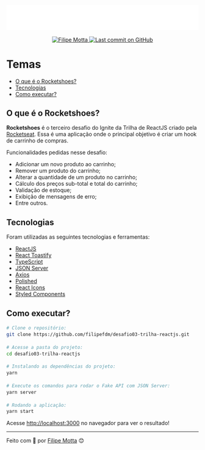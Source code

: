 <p align="center">
   <img src="./src/assets/images/logo.svg"/>
</p>

<p align="center">
   <a href="https://www.linkedin.com/in/filipefmotta/">
      <img alt="Filipe Motta" src="https://img.shields.io/badge/-Filipe%20Motta-4e5acf?style=flat&logo=Linkedin&logoColor=white" />
   </a>

  <a aria-label="Last Commit" href="https://github.com/filipefdm/desafio03-trilha-reactjs/commits/master">
    <img alt="Last commit on GitHub" src="https://img.shields.io/github/last-commit/filipefdm/desafio03-trilha-reactjs?color=4e5acf">
  </a>
</p>

# Temas

- [O que é o Rocketshoes?](#o-que-é-o-rocketshoes)
- [Tecnologias](#tecnologias)
- [Como executar?](#como-executar)

## O que é o Rocketshoes?

<b>Rocketshoes</b> é o terceiro desafio do Ignite da Trilha de ReactJS criado pela [Rocketseat](https://rocketseat.com.br).
Essa é uma aplicação onde o principal objetivo é criar um hook de carrinho de compras. 

Funcionalidades pedidas nesse desafio:

- Adicionar um novo produto ao carrinho;
- Remover um produto do carrinho;
- Alterar a quantidade de um produto no carrinho;
- Cálculo dos preços sub-total e total do carrinho;
- Validação de estoque;
- Exibição de mensagens de erro;
- Entre outros.

## Tecnologias

Foram utilizadas as seguintes tecnologias e ferramentas:

- [ReactJS](https://reactjs.org/)
- [React Toastify](https://www.npmjs.com/package/react-toastify)
- [TypeScript](https://www.typescriptlang.org/)
- [JSON Server](https://www.npmjs.com/package/json-server)
- [Axios](https://axios-http.com)
- [Polished](https://polished.js.org)
- [React Icons](https://react-icons.github.io/react-icons/)
- [Styled Components](https://styled-components.com)

## Como executar?

```bash
# Clone o repositório:
git clone https://github.com/filipefdm/desafio03-trilha-reactjs.git

# Acesse a pasta do projeto:
cd desafio03-trilha-reactjs

# Instalando as dependências do projeto:
yarn

# Execute os comandos para rodar o Fake API com JSON Server:
yarn server

# Rodando a aplicação:
yarn start
```

Acesse <http://localhost:3000> no navegador para ver o resultado!

---

Feito com 💜 por [Filipe Motta](https://github.com/filipefdm) 😊
